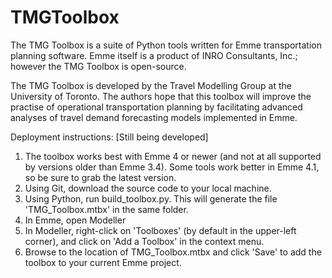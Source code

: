 TMGToolbox
==========

The TMG Toolbox is a suite of Python tools written for Emme transportation planning software. Emme itself is a product of INRO Consultants, Inc.; however the TMG Toolbox is open-source.

The TMG Toolbox is developed by the Travel Modelling Group at the University of Toronto. The authors hope that this toolbox will improve the practise of operational transportation planning by facilitating advanced analyses of travel demand forecasting models implemented in Emme.

Deployment instructions:
 [Still being developed]
1. The toolbox works best with Emme 4 or newer (and not at all supported by versions older than Emme 3.4). Some tools work better in Emme 4.1, so be sure to grab the latest version.
2. Using Git, download the source code to your local machine.
3. Using Python, run build_toolbox.py. This will generate the file 'TMG_Toolbox.mtbx' in the same folder.
4. In Emme, open Modeller
5. In Modeller, right-click on 'Toolboxes' (by default in the upper-left corner), and click on 'Add a Toolbox' in the context menu.
6. Browse to the location of TMG_Toolbox.mtbx and click 'Save' to add the toolbox to your current Emme project.
